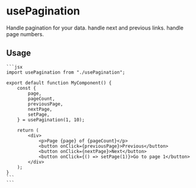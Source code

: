 # usePagination

Handle pagination for your data. handle next and previous links. handle page numbers.

## Usage

    ```jsx
    import usePagination from "./usePagination";

    export default function MyComponent() {
        const {
            page,
            pageCount,
            previousPage,
            nextPage,
            setPage,
        } = usePagination(1, 10);

        return (
            <div>
                <p>Page {page} of {pageCount}</p>
                <button onClick={previousPage}>Previous</button>
                <button onClick={nextPage}>Next</button>
                <button onClick={() => setPage(1)}>Go to page 1</button>
            </div>
        );
    }
    ```
    ```
